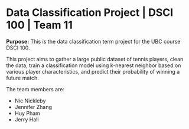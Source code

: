 # Data Classification Project | DSCI 100 | Team 11

**Purpose:**
This is the data classification term project for the UBC course DSCI 100. 

This project aims to gather a large public dataset of tennis players, clean the data, train a classification model using k-nearest neighbor based on various player characteristics, and predict their probability of winning a future match.

The team members are: 
- Nic Nickleby 
- Jennifer Zhang 
- Huy Pham 
- Jerry Hall
